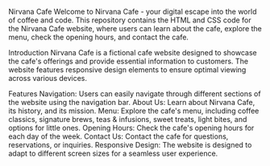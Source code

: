 Nirvana Cafe
Welcome to Nirvana Cafe - your digital escape into the world of coffee and code. This repository contains the HTML and CSS code for the Nirvana Cafe website, where users can learn about the cafe, explore the menu, check the opening hours, and contact the cafe.

Introduction
Nirvana Cafe is a fictional cafe website designed to showcase the cafe's offerings and provide essential information to customers. The website features responsive design elements to ensure optimal viewing across various devices.

Features
Navigation: Users can easily navigate through different sections of the website using the navigation bar.
About Us: Learn about Nirvana Cafe, its history, and its mission.
Menu: Explore the cafe's menu, including coffee classics, signature brews, teas & infusions, sweet treats, light bites, and options for little ones.
Opening Hours: Check the cafe's opening hours for each day of the week.
Contact Us: Contact the cafe for questions, reservations, or inquiries.
Responsive Design: The website is designed to adapt to different screen sizes for a seamless user experience.
